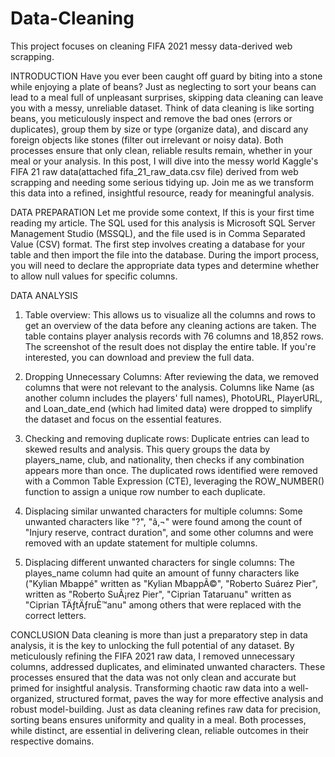 # Data-Cleaning
This project focuses on cleaning FIFA 2021 messy data-derived web scrapping.



INTRODUCTION
Have you ever been caught off guard by biting into a stone while enjoying a plate of beans?
Just as neglecting to sort your beans can lead to a meal full of unpleasant surprises, skipping data cleaning can leave you with a messy, unreliable dataset. Think of data cleaning is like sorting beans, you meticulously inspect and remove the bad ones (errors or duplicates), group them by size or type (organize data), and discard any foreign objects like stones (filter out irrelevant or noisy data). Both processes ensure that only clean, reliable results remain, whether in your meal or your analysis.
In this post, I will dive into the messy world Kaggle's FIFA 21 raw data(attached fifa_21_raw_data.csv file) derived from web scrapping and needing some serious tidying up. Join me as we transform this data into a refined, insightful resource, ready for meaningful analysis.

DATA PREPARATION
Let me provide some context, If this is your first time reading my article. The SQL used for this analysis is Microsoft SQL Server Management Studio (MSSQL), and the file used is in Comma Separated Value (CSV) format. The first step involves creating a database for your table and then import the file into the database. During the import process, you will need to declare the appropriate data types and determine whether to allow null values for specific columns.

DATA ANALYSIS
1. Table overview: This allows us to visualize all the columns and rows to get an overview of the data before any cleaning actions are taken. The table contains player analysis records with 76 columns and 18,852 rows. The screenshot of the result does not display the entire table. If you're interested, you can download and preview the full data.


2. Dropping Unnecessary Columns: After reviewing the data, we removed columns that were not relevant to the analysis. Columns like Name (as another column includes the players' full names), PhotoURL, PlayerURL, and Loan_date_end (which had limited data) were dropped to simplify the dataset and focus on the essential features.

3. Checking and removing duplicate rows: Duplicate entries can lead to skewed results and analysis. This query groups the data by players_name, club, and nationality, then checks if any combination appears more than once. The duplicated rows identified were removed with a Common Table Expression (CTE), leveraging the ROW_NUMBER() function to assign a unique row number to each duplicate.


4. Displacing similar unwanted characters for multiple columns: Some unwanted characters like "?", "â‚¬" were found among the count of "Injury reserve, contract duration", and some other columns and were removed with an update statement for multiple columns.

5. Displacing different unwanted characters for single columns: The playes_name column had quite an amount of funny characters like ("Kylian Mbappé" written as "Kylian MbappÃ©", "Roberto Suárez Pier", written as "Roberto SuÃ¡rez Pier", "Ciprian Tataruanu" written as "Ciprian TÄƒtÄƒruÈ™anu" among others that were replaced with the correct letters.


CONCLUSION
Data cleaning is more than just a preparatory step in data analysis, it is the key to unlocking the full potential of any dataset. By meticulously refining the FIFA 2021 raw data, I removed unnecessary columns, addressed duplicates, and eliminated unwanted characters. These processes ensured that the data was not only clean and accurate but primed for insightful analysis. Transforming chaotic raw data into a well-organized, structured format, paves the way for more effective analysis and robust model-building.
Just as data cleaning refines raw data for precision, sorting beans ensures uniformity and quality in a meal. Both processes, while distinct, are essential in delivering clean, reliable outcomes in their respective domains.
